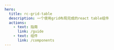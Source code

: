```yaml
---
hero:
  title: rc-grid-table
  description: 一个使用grid布局完成的react table组件
  actions:
    - text: 指南
      link: /guide
    - text: 组件
      link: /components
---
```

